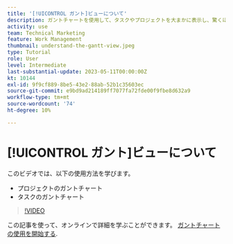 ```yaml
---
title: '[!UICONTROL ガント]ビューについて'
description: ガントチャートを使用して、タスクやプロジェクトを大まかに表示し、驚くほど詳細に表示する方法を説明します。
activity: use
team: Technical Marketing
feature: Work Management
thumbnail: understand-the-gantt-view.jpeg
type: Tutorial
role: User
level: Intermediate
last-substantial-update: 2023-05-11T00:00:00Z
kt: 10144
exl-id: 9f9cf889-8be5-43e2-88ab-52b1c35603ec
source-git-commit: e9bd9ad214189ff7077fa72fde00f9fbe8d632a9
workflow-type: tm+mt
source-wordcount: '74'
ht-degree: 10%

---
```


# [!UICONTROL ガント]ビューについて

このビデオでは、以下の使用方法を学びます。

* プロジェクトのガントチャート
* タスクのガントチャート

>[!VIDEO](https://video.tv.adobe.com/v/3419304/?quality=12&learn=on)

この記事を使って、オンラインで詳細を学ぶことができます。 [ガントチャートの使用を開始する](https://experienceleague.adobe.com/docs/workfront/using/manage-work/the-gantt-chart/gantt-chart-overview/get-started-with-gantt.html?lang=en).
